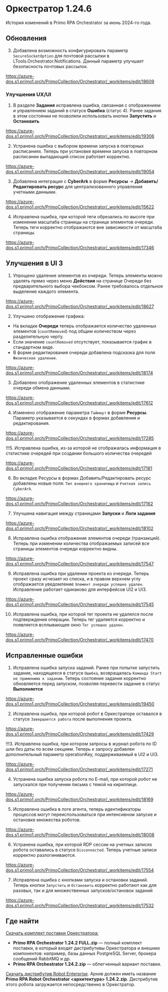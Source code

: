 # Оркестратор 1.24.6

История изменений в Primo RPA Orchestrator за июнь 2024-го года. 

## Обновления

3. Добавлена возможность конфигурировать параметр `SecureSocketOption` для почтовой рассылки в LTools.Orchestrator.Notifications. Данный параметр улучшает безопасность почтовых рассылок.

https://azure-dos.s1.primo1.orch/PrimoCollection/Orchestrator/_workitems/edit/18609



### Улучшения UX/UI

1. В разделе **Задания** исправлена ошибка, связанная с отображением и управлением заданий в статусе **Ошибка** (статус 4). Ранее задания в этом состоянии не позволяли использовать кнопки   **Запустить** и **Остановить**

https://azure-dos.s1.primo1.orch/PrimoCollection/Orchestrator/_workitems/edit/19306

2. Устранена ошибка с выбором времени запуска в повторных расписаниях. Теперь при установке времени запуска в повторном расписании выпадающий список работает корректно.

https://azure-dos.s1.primo1.orch/PrimoCollection/Orchestrator/_workitems/edit/19054

3. Добавлена интеграция с **CyberArk**  в форме **Ресурсы** -> **Добавить/Редактировать ресурс** для централизованного управления учетными данными.

https://azure-dos.s1.primo1.orch/PrimoCollection/Orchestrator/_workitems/edit/15622

4. Исправлена ошибка, при которой теги обрезались по высоте при изменении масштаба страницы на странице элементов очереди. Теперь теги корректно отображаются вне зависимости от масштаба страницы.

https://azure-dos.s1.primo1.orch/PrimoCollection/Orchestrator/_workitems/edit/17346


## Улучшения в UI 3
1. Упрощено удаление элементов из очереди. Теперь элементы можно удалять прямо через меню **Действия** на странице Очереди без предварительного выбора чекбоксом. Ранее требовалось отдельное выделение каждого элемента.
   
https://azure-dos.s1.primo1.orch/PrimoCollection/Orchestrator/_workitems/edit/18627

2. Улучшено отображение графика:
- На вкладке **Очереди** теперь отображается количество удаленных элементов (`countRemoved`) под общим количеством через разделительную черту.
- Если значение `countRemoved` отсутствует, показывается график в стандартном виде.
- В форме редактирования очереди добавлена подсказка для поля `Физическое удаление`.

https://azure-dos.s1.primo1.orch/PrimoCollection/Orchestrator/_workitems/edit/18174

3. Добавлено отображение удаленных элементов в статистике очереди обмена данными.

https://azure-dos.s1.primo1.orch/PrimoCollection/Orchestrator/_workitems/edit/17612

4. Изменено отображение параметра `Таймаут` в форме **Ресурсы**. Параметр указывается в секундах в формах добавления и редактирования.

https://azure-dos.s1.primo1.orch/PrimoCollection/Orchestrator/_workitems/edit/17285

!!!5. Исправлена ошибка, из-за которой не отображалась информация в статистике очередей при создании большого количества очередей

https://azure-dos.s1.primo1.orch/PrimoCollection/Orchestrator/_workitems/edit/17181

6. Во вкладке Ресурсы в формах Добавить/Редактировать ресурс добавлены новые поля: `Тип внешнего хранилища` и `Учетная запись CyberArk`.

https://azure-dos.s1.primo1.orch/PrimoCollection/Orchestrator/_workitems/edit/17162

7. Улучшена навигация между страницами **Запуски** и **Логи задания** 

https://azure-dos.s1.primo1.orch/PrimoCollection/Orchestrator/_workitems/edit/18102 

8. Исправлена ошибка отображения элементов очереди (транзакций). Теперь при изменении количества отображаемых записей все страницы элементов очереди корректно видны.

https://azure-dos.s1.primo1.orch/PrimoCollection/Orchestrator/_workitems/edit/17547

9. Исправлена ошибка при удалении проекта из очереди. Теперь проект сразу исчезает из списка, и в правом верхнем углу отображается уведомление `Элемент очереди успешно удален`. Исправление работает одинаково для интерфейсов UI2 и UI3.

https://azure-dos.s1.primo1.orch/PrimoCollection/Orchestrator/_workitems/edit/17545

10. Исправлена ошибка, при которой тег проекта не удалялся после подтверждения операции. Теперь тег удаляется корректно и появляется всплывающее окно `Тег успешно удален`.

https://azure-dos.s1.primo1.orch/PrimoCollection/Orchestrator/_workitems/edit/17470



## Исправленные ошибки
1. Исправлена ошибка запуска заданий. Ранее при попытке запустить задание, находящееся в статусе `Ошибка`, возвращалась `Команда Start не применима к заданию`. Теперь состояние задания корректно обновляется перед запуском, позволяя перевести задание в статус **Выполняется**

https://azure-dos.s1.primo1.orch/PrimoCollection/Orchestrator/_workitems/edit/19450

2. Исправлена ошибка, при которой робот в Оркестраторе оставался в статусе `Завершается работа` после выполнения проекта.

https://azure-dos.s1.primo1.orch/PrimoCollection/Orchestrator/_workitems/edit/17429

!!!3. Исправлена ошибка, при котором запросы в журнал робота по ID шли без даты по всем секциям. Теперь к запросу добавлен дополнительный параметр operationKey, поддерживаемый в UI2 и UI3.

https://azure-dos.s1.primo1.orch/PrimoCollection/Orchestrator/_workitems/edit/17271

4. Устранена ошибка запуска робота по E-mail, при которой робот не запускался при получении письма с темой на кириллице.

https://azure-dos.s1.primo1.orch/PrimoCollection/Orchestrator/_workitems/edit/18169

5. Исправлена ошибка в логе агента, теперь идентификаторы процессов могут переиспользоваться при интенсивном запуске и остановке множества роботов.

https://azure-dos.s1.primo1.orch/PrimoCollection/Orchestrator/_workitems/edit/18008

6. Устранена ошибка, при которой RDP сессии на учетных записях робота оставались в статусе `Disconnected`. Теперь учетные записи корректно разлогиниваются.

https://azure-dos.s1.primo1.orch/PrimoCollection/Orchestrator/_workitems/edit/17554

7. Исправлена ошибка с кнопками запуска и остановки заданий. Теперь кнопки `Запустить` и `Остановить` корректно работают как для разовых, так и для множественных запусков/остановок заданий

https://azure-dos.s1.primo1.orch/PrimoCollection/Orchestrator/_workitems/edit/17532



## Где найти
[Скачать комплект поставки Оркестратора:](https://disk.primo-rpa.ru/index.php/s/primo?path=%2FRelease%2FOrchestrator)
* **Primo RPA Orchestrator 1.24.2 FULL.zip** — полный комплект поставки, в который входят дистрибутивы Оркестратора и внешних компонентов: например, базы данных PostgreSQL Server, брокера сообщений RabbitMQ и др. 
* **Primo RPA Orchestrator 1.24.2.zip** — облегченный вариант поставки.

[Скачать дистрибутив Robot Enterprise](https://disk.primo-rpa.ru/index.php/s/primo?path=%2FRelease%2FRobot). Архив должен иметь название **Primo RPA Robot Orchestrator <архитектура> 1.24.2.zip**. Дистрибутив этого робота загружается непосредственно в Оркестратор.
